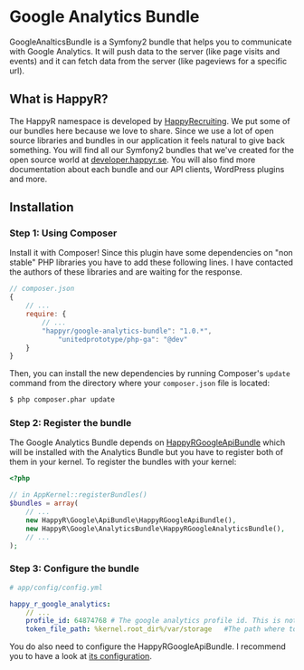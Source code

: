Google Analytics Bundle
=======================

GoogleAnalticsBundle is a Symfony2 bundle that helps you to communicate with Google Analytics. It will
push data to the server (like page visits and events) and it can fetch data from the server (like pageviews for a
specific url).


What is HappyR?
---------------
The HappyR namespace is developed by [HappyRecruiting][1]. We put some of our bundles here because we love to share.
Since we use a lot of open source libraries and bundles in our application it feels natural to give back something.
You will find all our Symfony2 bundles that we've created for the open source world at [developer.happyr.se][2]. You
will also find more documentation about each bundle and our API clients, WordPress plugins and more.



Installation
------------

### Step 1: Using Composer

Install it with Composer! Since this plugin have some dependencies on "non stable" PHP libraries you have to add these
following lines. I have contacted the authors of these libraries and are waiting for the response.

```js
// composer.json
{
    // ...
    require: {
        // ...
        "happyr/google-analytics-bundle": "1.0.*",
            "unitedprototype/php-ga": "@dev"
    }
}
```

Then, you can install the new dependencies by running Composer's ``update``
command from the directory where your ``composer.json`` file is located:

```bash
$ php composer.phar update
```

### Step 2: Register the bundle

The Google Analytics Bundle depends on [HappyRGoogleApiBundle][3] which will be installed with the Analytics Bundle but
you have to register both of them in your kernel. To register the bundles with your kernel:

```php
<?php

// in AppKernel::registerBundles()
$bundles = array(
    // ...
    new HappyR\Google\ApiBundle\HappyRGoogleApiBundle(),
    new HappyR\Google\AnalyticsBundle\HappyRGoogleAnalyticsBundle(),
    // ...
);
```

### Step 3: Configure the bundle

``` yaml
# app/config/config.yml

happy_r_google_analytics:
    // ...
    profile_id: 64874768 # The google analytics profile id. This is not the same as the tracking code.
    token_file_path: %kernel.root_dir%/var/storage   #The path where to save a temporary token
```

You do also need to configure the HappyRGoogleApiBundle. I recommend you to have a look at [its configuration][3].


[1]: http://happyrecruiting.se
[2]: http://developer.happyr.se
[3]: http://developer.happyr.se/symfony2-bundles/google-api-bundle

